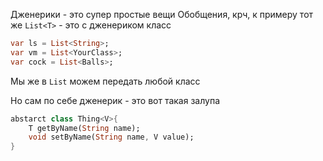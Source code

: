 Дженерики - это супер простые вещи 
Обобщения, крч, к примеру тот же `List<T>` - это с дженериком класс 
```dart
var ls = List<String>;
var vm = List<YourClass>;
var cock = List<Balls>;
```
Мы же в `List` можем передать любой класс 

Но сам по себе дженерик - это вот такая залупа 
```dart
abstarct class Thing<V>{
	T getByName(String name);
	void setByName(String name, V value);
}
```


